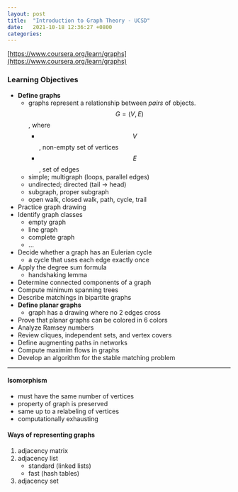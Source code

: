 ```yaml
---
layout: post
title:  "Introduction to Graph Theory - UCSD"
date:   2021-10-18 12:36:27 +0800
categories: 
---
```


[https://www.coursera.org/learn/graphs](https://www.coursera.org/learn/graphs)

### Learning Objectives

-   __Define graphs__
	+   graphs represent a relationship between _pairs_ of objects. $$G = (V, E)$$, where
		*   $$V$$, non-empty set of vertices
		*   $$E$$, set of edges
	+   simple; multigraph (loops, parallel edges)
	+   undirected; directed (tail → head)
	+   subgraph, proper subgraph
	+   open walk, closed walk, path, cycle, trail
-   Practice graph drawing
-   Identify graph classes
	+   empty graph
	+   line graph 
	+   complete graph
	+   ... 
-   Decide whether a graph has an Eulerian cycle
	+   a cycle that uses each edge exactly once
-   Apply the degree sum formula
	+   handshaking lemma
-   Determine connected components of a graph
-   Compute minimum spanning trees
-   Describe matchings in bipartite graphs
-   __Define planar graphs__
	+   graph has a drawing where no 2 edges cross
-   Prove that planar graphs can be colored in 6 colors
-   Analyze Ramsey numbers
-   Review cliques, independent sets, and vertex covers
-   Define augmenting paths in networks
-   Compute maximim flows in graphs
-   Develop an algorithm for the stable matching problem

***


#### Isomorphism

- must have the same number of vertices
- property of graph is preserved
- same up to a relabeling of vertices 
- computationally exhausting

#### Ways of representing graphs
1. adjacency matrix
2. adjacency list 
	- standard (linked lists)
	- fast (hash tables)
3. adjacency set